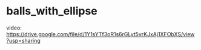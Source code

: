# balls_with_ellipse

video: https://drive.google.com/file/d/1Y1sYTf3oR1s6rGLyt5vrKJxAj1XFObXS/view?usp=sharing
